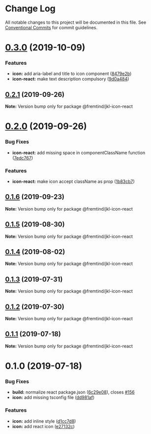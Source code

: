 # Change Log

All notable changes to this project will be documented in this file.
See [Conventional Commits](https://conventionalcommits.org) for commit guidelines.

# [0.3.0](https://github.com/fremtind/jokul/compare/@fremtind/jkl-icon-react@0.2.1...@fremtind/jkl-icon-react@0.3.0) (2019-10-09)

### Features

-   **icon:** add aria-label and title to icon component ([8479e2b](https://github.com/fremtind/jokul/commit/8479e2b))
-   **icon-react:** make text description compulsory ([9d0a484](https://github.com/fremtind/jokul/commit/9d0a484))

## [0.2.1](https://github.com/fremtind/jokul/compare/@fremtind/jkl-icon-react@0.2.0...@fremtind/jkl-icon-react@0.2.1) (2019-09-26)

**Note:** Version bump only for package @fremtind/jkl-icon-react

# [0.2.0](https://github.com/fremtind/jokul/compare/@fremtind/jkl-icon-react@0.1.6...@fremtind/jkl-icon-react@0.2.0) (2019-09-26)

### Bug Fixes

-   **icon-react:** add missing space in componentClassName function ([7edc767](https://github.com/fremtind/jokul/commit/7edc767))

### Features

-   **icon-react:** make icon accept className as prop ([1b83cb7](https://github.com/fremtind/jokul/commit/1b83cb7))

## [0.1.6](https://github.com/fremtind/jokul/compare/@fremtind/jkl-icon-react@0.1.5...@fremtind/jkl-icon-react@0.1.6) (2019-09-23)

**Note:** Version bump only for package @fremtind/jkl-icon-react

## [0.1.5](https://github.com/fremtind/jokul/compare/@fremtind/jkl-icon-react@0.1.4...@fremtind/jkl-icon-react@0.1.5) (2019-08-30)

**Note:** Version bump only for package @fremtind/jkl-icon-react

## [0.1.4](https://github.com/fremtind/jokul/compare/@fremtind/jkl-icon-react@0.1.3...@fremtind/jkl-icon-react@0.1.4) (2019-08-02)

**Note:** Version bump only for package @fremtind/jkl-icon-react

## [0.1.3](https://github.com/fremtind/jokul/compare/@fremtind/jkl-icon-react@0.1.2...@fremtind/jkl-icon-react@0.1.3) (2019-07-31)

**Note:** Version bump only for package @fremtind/jkl-icon-react

## [0.1.2](https://github.com/fremtind/jokul/compare/@fremtind/jkl-icon-react@0.1.1...@fremtind/jkl-icon-react@0.1.2) (2019-07-30)

**Note:** Version bump only for package @fremtind/jkl-icon-react

## [0.1.1](https://github.com/fremtind/jokul/compare/@fremtind/jkl-icon-react@0.1.0...@fremtind/jkl-icon-react@0.1.1) (2019-07-18)

**Note:** Version bump only for package @fremtind/jkl-icon-react

# 0.1.0 (2019-07-18)

### Bug Fixes

-   **build:** normalize react package.json ([6c29e08](https://github.com/fremtind/jokul/commit/6c29e08)), closes [#156](https://github.com/fremtind/jokul/issues/156)
-   **icon:** add missing tsconfig file ([dd981af](https://github.com/fremtind/jokul/commit/dd981af))

### Features

-   **icon:** add inline style ([d1cc7d8](https://github.com/fremtind/jokul/commit/d1cc7d8))
-   **icon:** add react icon ([e27132c](https://github.com/fremtind/jokul/commit/e27132c))
